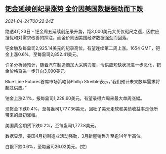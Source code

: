 <!--1619224263000-->
[钯金延续创纪录涨势 金价因美国数据强劲而下跌](https://cn.reuters.com/article/global-precious-metal-drv-0423-idCNKBS2CB00C)
------

<div><i>2021-04-24T00:22:24Z</i></div><p>路透4月23日 - 钯金周五延续创纪录升势，距3,000美元大关仅咫尺之遥，因供应担忧和对需求改善的押注，而金价则因美国经济数据强劲而回落。</p><p>钯金触及每盎司2,925.14美元的纪录高位，有望连续第二周上涨。1654 GMT，钯金上涨0.6%，至每盎司2,852.41美元。</p><p>许多分析师预计，随着汽车制造商加大采购力度，令供应短缺状况进一步恶化，钯金价格将进一步升向3,000美元。</p><p>Blue Line Futures首席市场策略师Phillip Streible表示，”我们预计未来数年需求将超过供应。”</p><p>铂金上涨2.1%，报每盎司1,228.60美元，有望录得六周来最大单周涨幅。</p><p>现货金下跌0.4%，至每盎司1,777.36美元，回吐了美元走软和美债收益率走低所带来的盘初涨幅。</p><p>美国黄金期货下跌0.2%，至每盎司1,777.8美元。</p><p>数据显示，美国4月初制造业活动强劲，3月新屋销售升至逾14年半高位。</p><p>白银下跌0.6%，至每盎司26.02美元。(完)</p>
